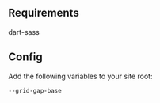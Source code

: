 ## Requirements
dart-sass

## Config
Add the following variables to your site root:

```
--grid-gap-base
```